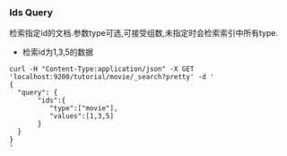 ### Ids Query
检索指定id的文档.参数type可选,可接受组数,未指定时会检索索引中所有type.

* 检索id为1,3,5的数据
```
curl -H "Content-Type:application/json" -X GET 'localhost:9200/tutorial/movie/_search?pretty' -d '
{
  "query": {
       "ids":{
          "type":["movie"],
          "values":[1,3,5]
       }
  }
}
'
```